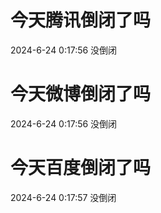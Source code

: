# 今天腾讯倒闭了吗

2024-6-24 0:17:56 没倒闭

# 今天微博倒闭了吗

2024-6-24 0:17:56 没倒闭

# 今天百度倒闭了吗

2024-6-24 0:17:57 没倒闭

